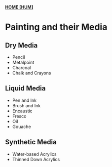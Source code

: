 **[HOME [HUM]](HUM101#^MID32)**

# Painting and their Media

## Dry Media
- Pencil
- Metalpoint
- Charcoal
- Chalk and Crayons

## Liquid Media
- Pen and Ink
- Brush and Ink
- Encaustic
- Fresco
- Oil
- Gouache

## Synthetic Media
- Water-based Acrylics
- Thinned Down Acrylics